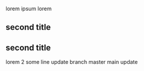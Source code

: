 lorem ipsum lorem 
## second title 
## second title
lorem 2
some line update branch master
main update 